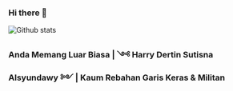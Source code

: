 ### Hi there 👋

![Github stats](https://github-readme-stats.vercel.app/api?username=alsyundawy&show_icons=true&theme=radical&include_all_commits=true)

### Anda Memang Luar Biasa | ༺ Harry Dertin Sutisna Alsyundawy ༻ | Kaum Rebahan Garis Keras & Militan


